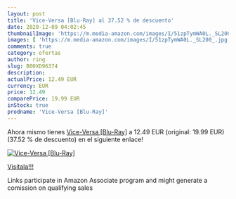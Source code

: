 ```yaml
---
layout: post
title: 'Vice-Versa [Blu-Ray] al 37.52 % de descuento'
date: 2020-12-09 04:02:45
thumbnailImage: 'https://m.media-amazon.com/images/I/51zpTymWA0L._SL200_.jpg'
images: [ 'https://m.media-amazon.com/images/I/51zpTymWA0L._SL200_.jpg' ]
comments: true
category: ofertas
author: ring
slug: B00XD96374
description:
actualPrice: 12.49 EUR
currency: EUR
price: 12.49
comparePrice: 19.99 EUR
inStock: true
prodname: 'Vice-Versa [Blu-Ray]'
---
```


Ahora mismo tienes [Vice-Versa [Blu-Ray]](https://www.amazon.fr/dp/B00XD96374/?tag=tolees0d-21) a 12.49 EUR (original: 19.99 EUR) (37.52 %  de descuento) en el siguiente enlace!

[![Vice-Versa [Blu-Ray]](https://m.media-amazon.com/images/I/51zpTymWA0L._SL200_.jpg)](https://www.amazon.fr/dp/B00XD96374/?tag=tolees0d-21)

[Visítala!!!](https://www.amazon.fr/dp/B00XD96374/?tag=tolees0d-21)

Links participate in Amazon Associate program and might generate a comission on qualifying sales
